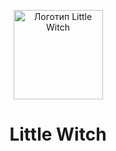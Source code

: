 <div align="center">
  <p>
    <img src="https://https://github.com/Raznorabochie-NECO-Game-Stydio/LittleWitch_NewENGINE/blob/master/game.svg" alt="Логотип Little Witch" width="143" />
  </p>
  <h1>Little Witch</h1>
  <p>
    <a href="https://github.com/Raznorabochie-NECO-Game-Stydio/LittleWitch_NewENGINE/releases/latest"></a>
    <a href="https://github.com/Raznorabochie-NECO-Game-Stydio/LittleWitch_NewENGINE/releases"></a>
  </p>
</div>
